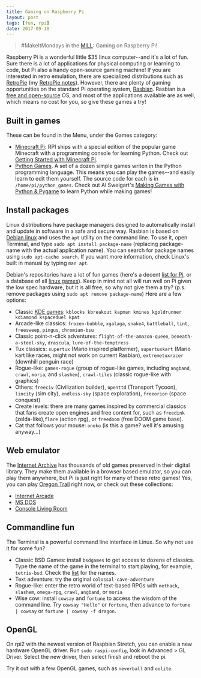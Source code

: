 ```yaml
---
title: Gaming on Raspberry Pi
layout: post
tags: [fun, rpi]
date: 2017-09-18
---
```


> #MakeItMondays in the [MILL](https://mill.lib.uidaho.edu/): Gaming on Raspberry Pi!

Raspberry Pi is a wonderful little $35 linux computer--and it's a lot of fun. 
Sure there is a lot of applications for physical computing or learning to code, but Pi also a handy open-source gaming machine!
If you are interested in retro emulation, there are specialized distributions such as [RetroPie](https://retropie.org.uk/) (my [RetroPie notes](https://evanwill.github.io/_drafts/notes/retropie.html)).
However, there are plenty of gaming opportunities on the standard Pi operating system, [Rasbian](https://www.raspberrypi.org/downloads/raspbian/).
Rasbian is a [free and open-source](https://www.gnu.org/philosophy/free-sw.en.html) OS, and most of the applications available are as well, which means no cost for you, so give these games a try!

## Built in games

These can be found in the Menu, under the Games category: 

- [Minecraft Pi](https://minecraft.net/en-us/edition/pi/): RPI ships with a special edition of the popular game Minecraft with a programming console for learning Python. Check out [Getting Started with Minecraft Pi](https://www.raspberrypi.org/learning/getting-started-with-minecraft-pi/).
- [Python Games](https://www.raspberrypi.org/documentation/usage/python-games/). A set of a dozen simple games writen in the Python programming language. This means you can play the games--and easily learn to edit them yourself. The source code for each is in `/home/pi/python_games`. Check out Al Sweigart's [Making Games with Python & Pygame](https://inventwithpython.com/pygame/chapters/) to learn Python while making games!

## Install packages

Linux distributions have package managers designed to automatically install and update in software in a safe and secure way.
Rasbian is based on [Debian linux](https://www.debian.org/) and uses the `apt` utility on the command line. 
To use it, open Terminal, and type `sudo apt install package-name` (replacing package-name with the actual application name).
You can search for package names using `sudo apt-cache search`. 
If you want more information, check Linux's built in manual by typing `man apt`.

Debian's repositories have a lot of fun games (here's a decent [list for Pi](http://www.raspberryconnect.com/raspbian-packages-list/item/65-raspbian-games), or a database of all [linux games](https://lgdb.org/)). 
Keep in mind not all will run well on Pi given the low spec hardware, but it is all free, so why not give them a try?
(p.s. remove packages using `sudo apt remove package-name`)
Here are a few options:

- Classic [KDE games](https://games.kde.org/): `kblocks kbreakout kapman kmines kgoldrunner kdiamond kspaceduel kpat`
- Arcade-like classics: `frozen-bubble`, `xgalaga`, `snake4`, `battleball`, `tint`, `freesweep`, `pingus`, `chromium-bsu`
- Classic point-n-click adventures: `flight-of-the-amazon-queen`, `beneath-a-steel-sky`, `drascula`, `lure-of-the-temptress`
- Tux classics: `supertux` (Mario inspired platformer), `supertuxkart` (Mario kart like races, might not work on current Rasbian), `extremetuxracer` (downhill penguin race)
- Rogue-like: `games-rogue` (group of rogue-like games, including `angband`, `crawl`, `moria`, and `slashem`), `crawl-tiles` (classic rogue-like with graphics)
- Others: `freeciv` (Civilization builder), `openttd` (Transport Tycoon), `lincity` (sim city), `endless-sky` (space exploration), `freeorion` (space conquest)
- Create levels: there are many games inspired by commercial classics that fans create open engines and free content for, such as `freedink` (zelda-like),`flare` (action rpg), or `freedoom` (free DOOM game base).
- Cat that follows your mouse: `oneko` (is this a game? well it's amusing anyway...)

## Web emulator

The [Internet Archive](https://archive.org/) has thousands of old games preserved in their digital library.
They make them available in a browser based emulator, so you can play them anywhere, but Pi is just right for many of these retro games!
Yes, you can play [Oregon Trail](https://archive.org/details/msdos_Oregon_Trail_The_1990) right now, or check out these collections: 

- [Internet Arcade](https://archive.org/details/internetarcade)
- [MS DOS](https://archive.org/details/softwarelibrary_msdos_games)
- [Console Living Room](https://archive.org/details/consolelivingroom)

## Commandline fun

The Terminal is a powerful command line interface in Linux. 
So why not use it for some fun?

- Classic BSD Games: install `bsdgames` to get access to dozens of classics. Type the name of the game in the terminal to start playing, for example, `tetris-bsd`. Check the [list](http://wiki.linuxquestions.org/wiki/BSD_games) for the names.
- Text adventure: try the original `colossal-cave-adventure`
- Rogue-like: enter the retro world of text-based RPGs with `nethack`, `slashem`, `omega-rpg`, `crawl`, `angband`, or `moria`
- Wise cow: install `cowsay` and `fortune` to access the wisdom of the command line. Try `cowsay "Hello"` or `fortune`, then advance to `fortune | cowsay` or `fortune | cowsay -f dragon`.

## OpenGL

On rpi2 with the newest version of Raspbian Stretch, you can enable a new hardware OpenGL driver. 
Run `sudo raspi-config`, look in Advanced > GL Driver.
Select the new driver, then select finish and reboot the pi.

Try it out with a few OpenGL games, such as `neverball` and `oolite`.
